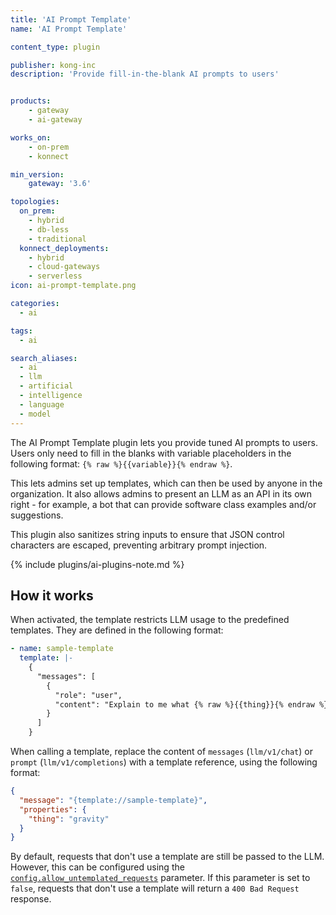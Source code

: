 ```yaml
---
title: 'AI Prompt Template'
name: 'AI Prompt Template'

content_type: plugin

publisher: kong-inc
description: 'Provide fill-in-the-blank AI prompts to users'


products:
    - gateway
    - ai-gateway

works_on:
    - on-prem
    - konnect

min_version:
    gateway: '3.6'

topologies:
  on_prem:
    - hybrid
    - db-less
    - traditional
  konnect_deployments:
    - hybrid
    - cloud-gateways
    - serverless
icon: ai-prompt-template.png

categories:
  - ai

tags:
  - ai

search_aliases:
  - ai
  - llm
  - artificial
  - intelligence
  - language
  - model
---
```


The AI Prompt Template plugin lets you provide tuned AI prompts to users. 
Users only need to fill in the blanks with variable placeholders in the following format: `{% raw %}{{variable}}{% endraw %}`. 

This lets admins set up templates, which can then be used by anyone in the organization. It also allows admins to present an LLM
as an API in its own right - for example, a bot that can provide software class examples and/or suggestions.

This plugin also sanitizes string inputs to ensure that JSON control characters are escaped, preventing arbitrary prompt injection.

{% include plugins/ai-plugins-note.md %}

## How it works

When activated, the template restricts LLM usage to the predefined templates. They are defined in the following format:
```yaml
- name: sample-template
  template: |-
    {
      "messages": [
        {
          "role": "user",
          "content": "Explain to me what {% raw %}{{thing}}{% endraw %} is."
        }
      ]
    }
```

When calling a template, replace the content of `messages` (`llm/v1/chat`) or `prompt` (`llm/v1/completions`) with a template reference, using the following format:
```json
{
  "message": "{template://sample-template}",
  "properties": {
    "thing": "gravity"
  }
}
```

By default, requests that don't use a template are still be passed to the LLM. However, this can be configured using the [`config.allow_untemplated_requests`](/plugins/ai-prompt-template/reference/#schema--config-allow-untemplated-requests) parameter. If this parameter is set to `false`, requests that don't use a template will return a `400 Bad Request` response.